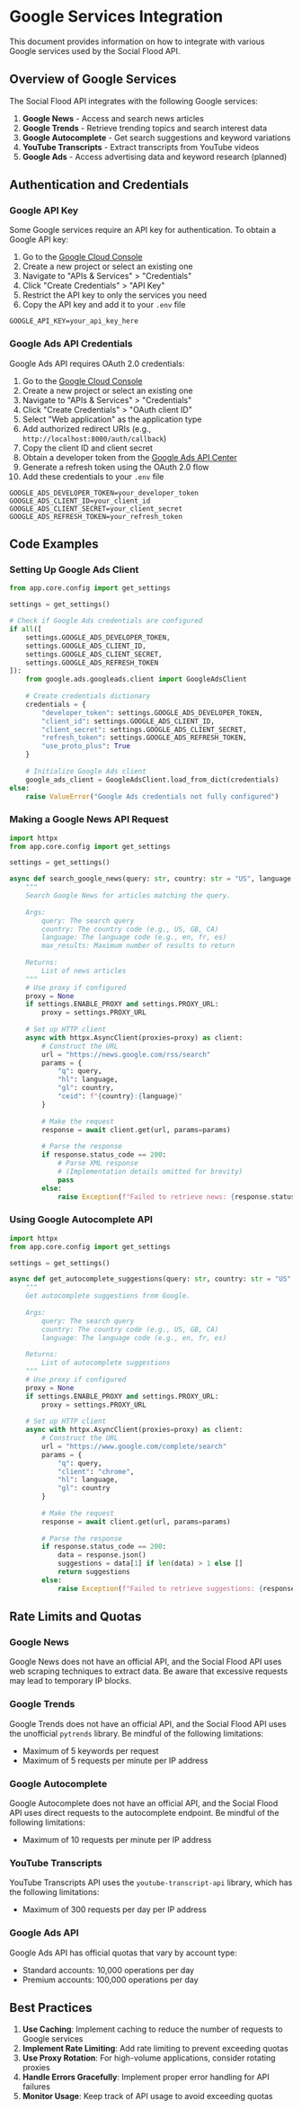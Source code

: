 # Google Services Integration

This document provides information on how to integrate with various Google services used by the Social Flood API.

## Overview of Google Services

The Social Flood API integrates with the following Google services:

1. **Google News** - Access and search news articles
2. **Google Trends** - Retrieve trending topics and search interest data
3. **Google Autocomplete** - Get search suggestions and keyword variations
4. **YouTube Transcripts** - Extract transcripts from YouTube videos
5. **Google Ads** - Access advertising data and keyword research (planned)

## Authentication and Credentials

### Google API Key

Some Google services require an API key for authentication. To obtain a Google API key:

1. Go to the [Google Cloud Console](https://console.cloud.google.com/)
2. Create a new project or select an existing one
3. Navigate to "APIs & Services" > "Credentials"
4. Click "Create Credentials" > "API Key"
5. Restrict the API key to only the services you need
6. Copy the API key and add it to your `.env` file

```
GOOGLE_API_KEY=your_api_key_here
```

### Google Ads API Credentials

Google Ads API requires OAuth 2.0 credentials:

1. Go to the [Google Cloud Console](https://console.cloud.google.com/)
2. Create a new project or select an existing one
3. Navigate to "APIs & Services" > "Credentials"
4. Click "Create Credentials" > "OAuth client ID"
5. Select "Web application" as the application type
6. Add authorized redirect URIs (e.g., `http://localhost:8000/auth/callback`)
7. Copy the client ID and client secret
8. Obtain a developer token from the [Google Ads API Center](https://ads.google.com/home/tools/manager-accounts/)
9. Generate a refresh token using the OAuth 2.0 flow
10. Add these credentials to your `.env` file

```
GOOGLE_ADS_DEVELOPER_TOKEN=your_developer_token
GOOGLE_ADS_CLIENT_ID=your_client_id
GOOGLE_ADS_CLIENT_SECRET=your_client_secret
GOOGLE_ADS_REFRESH_TOKEN=your_refresh_token
```

## Code Examples

### Setting Up Google Ads Client

```python
from app.core.config import get_settings

settings = get_settings()

# Check if Google Ads credentials are configured
if all([
    settings.GOOGLE_ADS_DEVELOPER_TOKEN,
    settings.GOOGLE_ADS_CLIENT_ID,
    settings.GOOGLE_ADS_CLIENT_SECRET,
    settings.GOOGLE_ADS_REFRESH_TOKEN
]):
    from google.ads.googleads.client import GoogleAdsClient
    
    # Create credentials dictionary
    credentials = {
        "developer_token": settings.GOOGLE_ADS_DEVELOPER_TOKEN,
        "client_id": settings.GOOGLE_ADS_CLIENT_ID,
        "client_secret": settings.GOOGLE_ADS_CLIENT_SECRET,
        "refresh_token": settings.GOOGLE_ADS_REFRESH_TOKEN,
        "use_proto_plus": True
    }
    
    # Initialize Google Ads client
    google_ads_client = GoogleAdsClient.load_from_dict(credentials)
else:
    raise ValueError("Google Ads credentials not fully configured")
```

### Making a Google News API Request

```python
import httpx
from app.core.config import get_settings

settings = get_settings()

async def search_google_news(query: str, country: str = "US", language: str = "en", max_results: int = 10):
    """
    Search Google News for articles matching the query.
    
    Args:
        query: The search query
        country: The country code (e.g., US, GB, CA)
        language: The language code (e.g., en, fr, es)
        max_results: Maximum number of results to return
        
    Returns:
        List of news articles
    """
    # Use proxy if configured
    proxy = None
    if settings.ENABLE_PROXY and settings.PROXY_URL:
        proxy = settings.PROXY_URL
    
    # Set up HTTP client
    async with httpx.AsyncClient(proxies=proxy) as client:
        # Construct the URL
        url = "https://news.google.com/rss/search"
        params = {
            "q": query,
            "hl": language,
            "gl": country,
            "ceid": f"{country}:{language}"
        }
        
        # Make the request
        response = await client.get(url, params=params)
        
        # Parse the response
        if response.status_code == 200:
            # Parse XML response
            # (Implementation details omitted for brevity)
            pass
        else:
            raise Exception(f"Failed to retrieve news: {response.status_code}")
```

### Using Google Autocomplete API

```python
import httpx
from app.core.config import get_settings

settings = get_settings()

async def get_autocomplete_suggestions(query: str, country: str = "US", language: str = "en"):
    """
    Get autocomplete suggestions from Google.
    
    Args:
        query: The search query
        country: The country code (e.g., US, GB, CA)
        language: The language code (e.g., en, fr, es)
        
    Returns:
        List of autocomplete suggestions
    """
    # Use proxy if configured
    proxy = None
    if settings.ENABLE_PROXY and settings.PROXY_URL:
        proxy = settings.PROXY_URL
    
    # Set up HTTP client
    async with httpx.AsyncClient(proxies=proxy) as client:
        # Construct the URL
        url = "https://www.google.com/complete/search"
        params = {
            "q": query,
            "client": "chrome",
            "hl": language,
            "gl": country
        }
        
        # Make the request
        response = await client.get(url, params=params)
        
        # Parse the response
        if response.status_code == 200:
            data = response.json()
            suggestions = data[1] if len(data) > 1 else []
            return suggestions
        else:
            raise Exception(f"Failed to retrieve suggestions: {response.status_code}")
```

## Rate Limits and Quotas

### Google News

Google News does not have an official API, and the Social Flood API uses web scraping techniques to extract data. Be aware that excessive requests may lead to temporary IP blocks.

### Google Trends

Google Trends does not have an official API, and the Social Flood API uses the unofficial `pytrends` library. Be mindful of the following limitations:

- Maximum of 5 keywords per request
- Maximum of 5 requests per minute per IP address

### Google Autocomplete

Google Autocomplete does not have an official API, and the Social Flood API uses direct requests to the autocomplete endpoint. Be mindful of the following limitations:

- Maximum of 10 requests per minute per IP address

### YouTube Transcripts

YouTube Transcripts API uses the `youtube-transcript-api` library, which has the following limitations:

- Maximum of 300 requests per day per IP address

### Google Ads API

Google Ads API has official quotas that vary by account type:

- Standard accounts: 10,000 operations per day
- Premium accounts: 100,000 operations per day

## Best Practices

1. **Use Caching**: Implement caching to reduce the number of requests to Google services
2. **Implement Rate Limiting**: Add rate limiting to prevent exceeding quotas
3. **Use Proxy Rotation**: For high-volume applications, consider rotating proxies
4. **Handle Errors Gracefully**: Implement proper error handling for API failures
5. **Monitor Usage**: Keep track of API usage to avoid exceeding quotas
